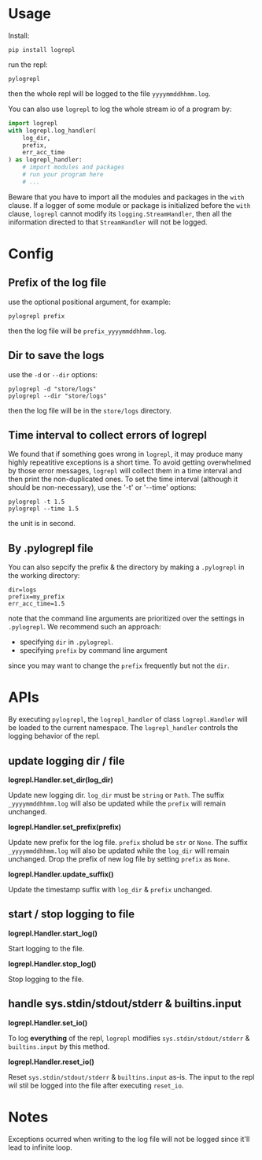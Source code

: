 # Usage
Install:
```
pip install logrepl
```

run the repl:
```
pylogrepl
```

then the whole repl will be logged to the file `yyyymmddhhmm.log`.

You can also use `logrepl` to log the whole stream io of a program by:

```python
import logrepl
with logrepl.log_handler(
    log_dir,
    prefix,
    err_acc_time
) as logrepl_handler:
    # import modules and packages
    # run your program here
    # ...
```

Beware that you have to import all the modules and packages in the `with` clause. If a logger of some module or package is initialized before the `with` clause, `logrepl` cannot modify its `logging.StreamHandler`, then all the iniformation directed to that `StreamHandler` will not be logged.

# Config

## Prefix of the log file

use the optional positional argument, for example:
```
pylogrepl prefix
```

then the log file will be `prefix_yyyymmddhhmm.log`.

## Dir to save the logs

use the `-d` or `--dir` options:
```
pylogrepl -d "store/logs"
pylogrepl --dir "store/logs"
```

then the log file will be in the `store/logs` directory.

## Time interval to collect errors of logrepl

We found that if something goes wrong in `logrepl`, it may produce many highly repeatitive exceptions is a short time. To avoid getting overwhelmed by those error messages, `logrepl` will collect them in a time interval and then print the non-duplicated ones. To set the time interval (although it should be non-necessary), use the '-t' or '--time' options:

```
pylogrepl -t 1.5
pylogrepl --time 1.5
```

the unit is in second.

## By .pylogrepl file

You can also sepcify the prefix & the directory by making a `.pylogrepl` in the working directory:

```
dir=logs
prefix=my_prefix
err_acc_time=1.5
```

note that the command line arguments are prioritized over the settings in `.pylogrepl`. We recommend such an approach:

- specifying `dir` in `.pylogrepl`.
- specifying `prefix` by command line argument

since you may want to change the `prefix` frequently but not the `dir`.

# APIs

By executing `pylogrepl`, the `logrepl_handler` of class `logrepl.Handler` will be loaded to the current namespace. The `logrepl_handler` controls the logging behavior of the repl.

## update logging dir / file

**logrepl.Handler.set_dir(log_dir)**

Update new logging dir. `log_dir` must be `string` or `Path`. The suffix `_yyyymmddhhmm.log` will also be updated while the `prefix` will remain unchanged.

**logrepl.Handler.set_prefix(prefix)**

Update new prefix for the log file. `prefix` sholud be `str` or `None`. The suffix `_yyyymmddhhmm.log` will also be updated while the `log_dir` will remain unchanged. Drop the prefix of new log file by setting `prefix` as `None`.

**logrepl.Handler.update_suffix()**

Update the timestamp suffix with `log_dir` & `prefix` unchanged.

## start / stop logging to file

**logrepl.Handler.start_log()**

Start logging to the file.

**logrepl.Handler.stop_log()**

Stop logging to the file.

## handle sys.stdin/stdout/stderr & builtins.input

**logrepl.Handler.set_io()**

To log **everything** of the repl, `logrepl` modifies `sys.stdin/stdout/stderr` & `builtins.input` by this method.

**logrepl.Handler.reset_io()**

Reset `sys.stdin/stdout/stderr` & `builtins.input` as-is. The input to the repl wil stil be logged into the file after executing `reset_io`.

# Notes

Exceptions ocurred when writing to the log file will not be logged since it'll lead to infinite loop.

